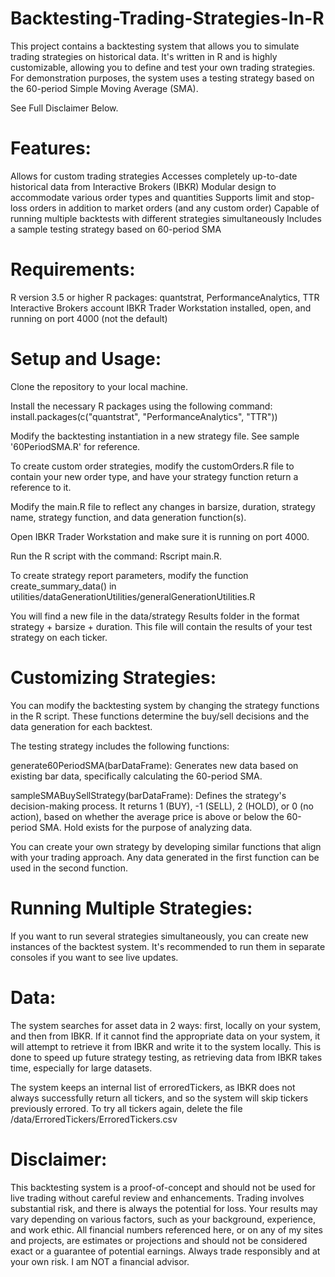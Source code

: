 # Backtesting-Trading-Strategies-In-R

This project contains a backtesting system that allows you to simulate trading strategies on historical data. It's written in R and is highly customizable, allowing you to define and test your own trading strategies. For demonstration purposes, the system uses a testing strategy based on the 60-period Simple Moving Average (SMA).

See Full Disclaimer Below.

# Features:

Allows for custom trading strategies
Accesses completely up-to-date historical data from Interactive Brokers (IBKR)
Modular design to accommodate various order types and quantities
Supports limit and stop-loss orders in addition to market orders (and any custom order)
Capable of running multiple backtests with different strategies simultaneously
Includes a sample testing strategy based on 60-period SMA

# Requirements:

R version 3.5 or higher
R packages: quantstrat, PerformanceAnalytics, TTR
Interactive Brokers account
IBKR Trader Workstation installed, open, and running on port 4000 (not the default)

# Setup and Usage:

Clone the repository to your local machine.

Install the necessary R packages using the following command: install.packages(c("quantstrat", "PerformanceAnalytics", "TTR"))

Modify the backtesting instantiation in a new strategy file. See sample '60PeriodSMA.R' for reference.

To create custom order strategies, modify the customOrders.R file to contain your new order type, and have your strategy function return a reference to it. 

Modify the main.R file to reflect any changes in barsize, duration, strategy name, strategy function, and data generation function(s).

Open IBKR Trader Workstation and make sure it is running on port 4000.

Run the R script with the command: Rscript main.R.

To create strategy report parameters, modify the function create_summary_data() in utilities/dataGenerationUtilities/generalGenerationUtilities.R

You will find a new file in the data/strategy Results folder in the format strategy + barsize + duration. This file will contain the results of your test strategy on each ticker. 

# Customizing Strategies:

You can modify the backtesting system by changing the strategy functions in the R script. These functions determine the buy/sell decisions and the data generation for each backtest.

The testing strategy includes the following functions:

generate60PeriodSMA(barDataFrame): Generates new data based on existing bar data, specifically calculating the 60-period SMA.

sampleSMABuySellStrategy(barDataFrame): Defines the strategy's decision-making process. It returns 1 (BUY), -1 (SELL), 2 (HOLD), or 0 (no action), based on whether the average price is above or below the 60-period SMA. Hold exists for the purpose of analyzing data.

You can create your own strategy by developing similar functions that align with your trading approach. Any data generated in the first function can be used in the second function.

# Running Multiple Strategies:

If you want to run several strategies simultaneously, you can create new instances of the backtest system. It's recommended to run them in separate consoles if you want to see live updates.

# Data:

The system searches for asset data in 2 ways: first, locally on your system, and then from IBKR. If it cannot find the appropriate data on your system, it will attempt to retrieve it from IBKR and write it to the system locally. This is done to speed up future strategy testing, as retrieving data from IBKR takes time, especially for large datasets.

The system keeps an internal list of erroredTickers, as IBKR does not always successfully return all tickers, and so the system will skip tickers previously errored. To try all tickers again, delete the file /data/ErroredTickers/ErroredTickers.csv

# Disclaimer:

This backtesting system is a proof-of-concept and should not be used for live trading without careful review and enhancements. Trading involves substantial risk, and there is always the potential for loss. Your results may vary depending on various factors, such as your background, experience, and work ethic. All financial numbers referenced here, or on any of my sites and projects, are estimates or projections and should not be considered exact or a guarantee of potential earnings. Always trade responsibly and at your own risk. I am NOT a financial advisor.